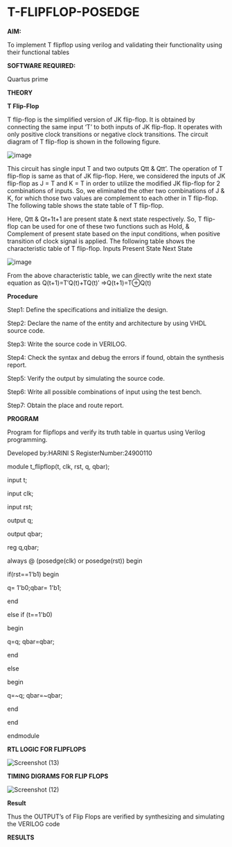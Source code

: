 # T-FLIPFLOP-POSEDGE

**AIM:**

To implement  T flipflop using verilog and validating their functionality using their functional tables

**SOFTWARE REQUIRED:**

Quartus prime

**THEORY**

**T Flip-Flop**

T flip-flop is the simplified version of JK flip-flop. It is obtained by connecting the same input ‘T’ to both inputs of JK flip-flop. It operates with only positive clock transitions or negative clock transitions. The circuit diagram of T flip-flop is shown in the following figure.

![image](https://github.com/naavaneetha/T-FLIPFLOP-POSEDGE/assets/154305477/458a68fe-2d08-4a9d-ac4f-7ae0480ce0bd)

 
This circuit has single input T and two outputs Qtt & Qtt’. The operation of T flip-flop is same as that of JK flip-flop. Here, we considered the inputs of JK flip-flop as J = T and K = T in order to utilize the modified JK flip-flop for 2 combinations of inputs. So, we eliminated the other two combinations of J & K, for which those two values are complement to each other in T flip-flop. The following table shows the state table of T flip-flop.

Here, Qtt & Qt+1t+1 are present state & next state respectively. So, T flip-flop can be used for one of these two functions such as Hold, & Complement of present state based on the input conditions, when positive transition of clock signal is applied. The following table shows the characteristic table of T flip-flop. Inputs Present State Next State

![image](https://github.com/naavaneetha/T-FLIPFLOP-POSEDGE/assets/154305477/cdd7fb32-539f-4b66-bb8d-f305a153c886)

 
From the above characteristic table, we can directly write the next state equation as Q(t+1)=T′Q(t)+TQ(t)′ ⇒Q(t+1)=T⊕Q(t)

**Procedure**

Step1: Define the specifications and initialize the design.

Step2: Declare the name of the entity and architecture by using VHDL source code.

Step3: Write the source code in VERILOG.

Step4: Check the syntax and debug the errors if found, obtain the synthesis report.

Step5: Verify the output by simulating the source code.

Step6: Write all possible combinations of input using the test bench.

Step7: Obtain the place and route report.

**PROGRAM**

 Program for flipflops and verify its truth table in quartus using Verilog programming.
 
 Developed by:HARINI S RegisterNumber:24900110
 
 module t_flipflop(t, clk, rst, q, qbar);
 
input t;

input clk;

input rst;

output q;

output qbar;

reg q,qbar;

always @ (posedge(clk) or posedge(rst)) begin

if(rst==1'b1) begin

q= 1'b0;qbar= 1'b1;

end

else if (t==1'b0)

begin

q=q; qbar=qbar;

end

else

begin

q=~q; qbar=~qbar;

end

end

endmodule


**RTL LOGIC FOR FLIPFLOPS**

![Screenshot (13)](https://github.com/user-attachments/assets/4171f4d4-7d25-47fd-81a9-bfcb5b5e98dc)


**TIMING DIGRAMS FOR FLIP FLOPS**

![Screenshot (12)](https://github.com/user-attachments/assets/57990f80-e67a-464c-a5f0-2bea9229daf4)

**Result**

Thus the OUTPUT’s of Flip Flops are verified by synthesizing and simulating the VERILOG code




**RESULTS**
